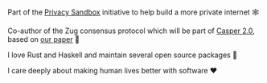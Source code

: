 Part of the [Privacy Sandbox](https://privacysandbox.com/) initiative to help build a more private internet 🕸️

Co-author of the Zug consensus protocol which will be part of [Casper 2.0](https://casperlabs.io/blog/beyond-eth-30-theres-casper-20), based on [our paper](https://arxiv.org/abs/2205.06314) 👻

I love Rust and Haskell and maintain several open source packages 🤖

I care deeply about making human lives better with software ❤️
